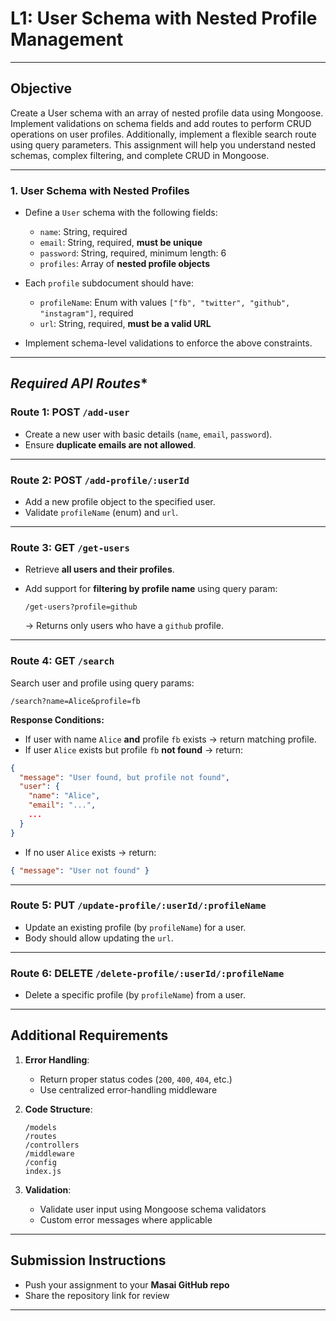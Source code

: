 # **L1: User Schema with Nested Profile Management**

---

## **Objective**

Create a User schema with an array of nested profile data using Mongoose. Implement validations on schema fields and add routes to perform CRUD operations on user profiles. Additionally, implement a flexible search route using query parameters. This assignment will help you understand nested schemas, complex filtering, and complete CRUD in Mongoose.

---



### 1. **User Schema with Nested Profiles**

- Define a `User` schema with the following fields:

  - `name`: String, required
  - `email`: String, required, **must be unique**
  - `password`: String, required, minimum length: 6
  - `profiles`: Array of **nested profile objects**

- Each `profile` subdocument should have:

  - `profileName`: Enum with values `["fb", "twitter", "github", "instagram"]`, required
  - `url`: String, required, **must be a valid URL**

- Implement schema-level validations to enforce the above constraints.

---

## *Required API Routes**

### Route 1: **POST `/add-user`**

- Create a new user with basic details (`name`, `email`, `password`).
- Ensure **duplicate emails are not allowed**.

---

### Route 2: **POST `/add-profile/:userId`**

- Add a new profile object to the specified user.
- Validate `profileName` (enum) and `url`.

---

### Route 3: **GET `/get-users`**

- Retrieve **all users and their profiles**.
- Add support for **filtering by profile name** using query param:

  ```
  /get-users?profile=github
  ```

  → Returns only users who have a `github` profile.

---

### Route 4: **GET `/search`**

Search user and profile using query params:

```
/search?name=Alice&profile=fb
```

**Response Conditions:**

- If user with name `Alice` **and** profile `fb` exists → return matching profile.
- If user `Alice` exists but profile `fb` **not found** → return:

```json
{
  "message": "User found, but profile not found",
  "user": {
    "name": "Alice",
    "email": "...",
    ...
  }
}
```

- If no user `Alice` exists → return:

```json
{ "message": "User not found" }
```

---

### Route 5: **PUT `/update-profile/:userId/:profileName`**

- Update an existing profile (by `profileName`) for a user.
- Body should allow updating the `url`.

---

### Route 6: **DELETE `/delete-profile/:userId/:profileName`**

- Delete a specific profile (by `profileName`) from a user.

---

## **Additional Requirements**

1. **Error Handling**:

   - Return proper status codes (`200`, `400`, `404`, etc.)
   - Use centralized error-handling middleware

2. **Code Structure**:

   ```
   /models
   /routes
   /controllers
   /middleware
   /config
   index.js
   ```

3. **Validation**:

   - Validate user input using Mongoose schema validators
   - Custom error messages where applicable

---

## **Submission Instructions**

- Push your assignment to your **Masai GitHub repo**
- Share the repository link for review

---
